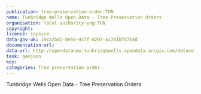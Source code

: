 ```yaml
---
publication: tree-preservation-order:TUN
name: Tunbridge Wells Open Data - Tree Preservation Orders
organisation: local-authority-eng:TUN
copyright: 
licence: inpsire
data-gov-uk: 19ca2582-8e58-4c7f-8297-a1781bfd7b4d
documentation-url: 
data-url: http://opendatanew-tunbridgewells.opendata.arcgis.com/datasets/b8add41804c44aeda117263c56835ee2_0.geojson
task: geojson
key: 
categories: Tree preservation order
---
```


Tunbridge Wells Open Data - Tree Preservation Orders
